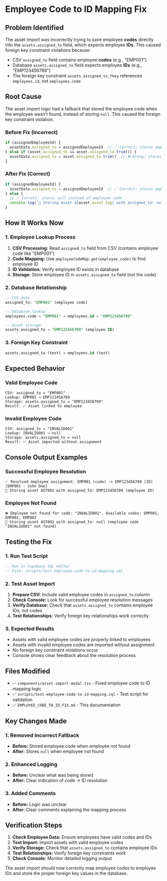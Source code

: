 # Employee Code to ID Mapping Fix

## Problem Identified
The asset import was incorrectly trying to save employee **codes** directly into the `assets.assigned_to` field, which expects employee **IDs**. This caused foreign key constraint violations because:

- CSV `assigned_to` field contains employee **codes** (e.g., "EMP001")
- Database `assets.assigned_to` field expects employee **IDs** (e.g., "EMP123456789")
- The foreign key constraint `assets_assigned_to_fkey` references `employees.id`, not `employees.code`

## Root Cause
The asset import logic had a fallback that stored the employee code when the employee wasn't found, instead of storing `null`. This caused the foreign key constraint violation.

### Before Fix (Incorrect)
```javascript
if (assignedEmployeeId) {
  assetData.assigned_to = assignedEmployeeId  // ✅ Correct: stores employee ID
} else if (asset.assigned_to && asset.assigned_to.trim()) {
  assetData.assigned_to = asset.assigned_to.trim()  // ❌ Wrong: stores employee code
}
```

### After Fix (Correct)
```javascript
if (assignedEmployeeId) {
  assetData.assigned_to = assignedEmployeeId  // ✅ Correct: stores employee ID
} else {
  // ✅ Correct: stores null instead of employee code
  console.log(`📝 Storing asset ${asset.asset_tag} with assigned_to: null (employee code "${asset.assigned_to}" not found)`)
}
```

## How It Works Now

### 1. Employee Lookup Process
1. **CSV Processing:** Read `assigned_to` field from CSV (contains employee code like "EMP001")
2. **Code Mapping:** Use `employeeCodeMap.get(employee_code)` to find employee ID
3. **ID Validation:** Verify employee ID exists in database
4. **Storage:** Store employee ID in `assets.assigned_to` field (not the code)

### 2. Database Relationship
```sql
-- CSV data
assigned_to: "EMP001" (employee code)

-- Database lookup
employees.code = "EMP001" → employees.id = "EMP123456789"

-- Asset storage
assets.assigned_to = "EMP123456789" (employee ID)
```

### 3. Foreign Key Constraint
```sql
assets.assigned_to (text) → employees.id (text)
```

## Expected Behavior

### Valid Employee Code
```
CSV: assigned_to = "EMP001"
Lookup: EMP001 → EMP123456789
Storage: assets.assigned_to = "EMP123456789"
Result: ✅ Asset linked to employee
```

### Invalid Employee Code
```
CSV: assigned_to = "INVALID001"
Lookup: INVALID001 → null
Storage: assets.assigned_to = null
Result: ✅ Asset imported without assignment
```

## Console Output Examples

### Successful Employee Resolution
```
✅ Resolved employee assignment: EMP001 (code) -> EMP123456789 (ID) (EMP001 - John Doe)
📝 Storing asset AST001 with assigned_to: EMP123456789 (employee ID)
```

### Employee Not Found
```
❌ Employee not found for code: "INVALID001". Available codes: EMP001, EMP002, EMP003
📝 Storing asset AST002 with assigned_to: null (employee code "INVALID001" not found)
```

## Testing the Fix

### 1. Run Test Script
```sql
-- Run in Supabase SQL editor
-- File: scripts/test-employee-code-to-id-mapping.sql
```

### 2. Test Asset Import
1. **Prepare CSV:** Include valid employee codes in `assigned_to` column
2. **Check Console:** Look for successful employee resolution messages
3. **Verify Database:** Check that `assets.assigned_to` contains employee IDs, not codes
4. **Test Relationships:** Verify foreign key relationships work correctly

### 3. Expected Results
- Assets with valid employee codes are properly linked to employees
- Assets with invalid employee codes are imported without assignment
- No foreign key constraint violations occur
- Console shows clear feedback about the resolution process

## Files Modified
- ✅ `components/asset-import-modal.tsx` - Fixed employee code to ID mapping logic
- ✅ `scripts/test-employee-code-to-id-mapping.sql` - Test script for validation
- ✅ `EMPLOYEE_CODE_TO_ID_FIX.md` - This documentation

## Key Changes Made

### 1. Removed Incorrect Fallback
- **Before:** Stored employee code when employee not found
- **After:** Stores `null` when employee not found

### 2. Enhanced Logging
- **Before:** Unclear what was being stored
- **After:** Clear indication of code → ID resolution

### 3. Added Comments
- **Before:** Logic was unclear
- **After:** Clear comments explaining the mapping process

## Verification Steps
1. **Check Employee Data:** Ensure employees have valid codes and IDs
2. **Test Import:** Import assets with valid employee codes
3. **Verify Storage:** Check that `assets.assigned_to` contains employee IDs
4. **Test Relationships:** Verify foreign key constraints work
5. **Check Console:** Monitor detailed logging output

The asset import should now correctly map employee codes to employee IDs and store the proper foreign key values in the database.

